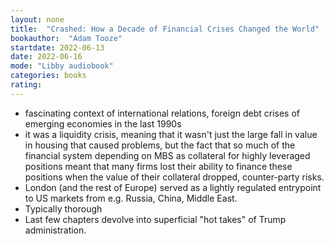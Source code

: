 ```yaml
---
layout: none
title:  "Crashed: How a Decade of Financial Crises Changed the World"
bookauthor:  "Adam Tooze"
startdate: 2022-06-13
date: 2022-06-16
mode: "Libby audiobook"
categories: books
rating:
---
```


- fascinating context of international relations, foreign debt crises of emerging economies in the last 1990s
- it was a liquidity crisis, meaning that it wasn't just the large fall in value in housing that caused problems, but the fact that so much of the financial system depending on MBS as collateral for highly leveraged positions meant that many firms lost their ability to finance these positions when the value of their collateral dropped, counter-party risks.
- London (and the rest of Europe) served as a lightly regulated entrypoint to US markets from e.g. Russia, China, Middle East.
- Typically thorough
- Last few chapters devolve into superficial "hot takes" of Trump administration.
